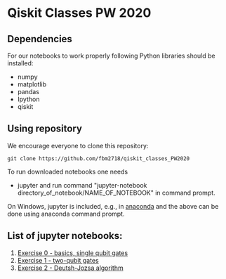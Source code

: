 # Qiskit Classes PW 2020


## Dependencies
For our notebooks to work properly following Python libraries should be installed:
* numpy
* matplotlib
* pandas
* Ipython
* qiskit

## Using repository
We encourage everyone to clone this repository:
```
git clone https://github.com/fbm2718/qiskit_classes_PW2020
```
To run downloaded notebooks one needs 
* jupyter
and run command "jupyter-notebook directory_of_notebook/NAME_OF_NOTEBOOK" in command prompt. 

On Windows, jupyter is included, e.g., in [anaconda](https://www.anaconda.com/distribution/) and the above can be done using anaconda command prompt.

## List of jupyter notebooks:
1. [Exercise 0 - basics, single qubit gates](exercises/CW_0_0.ipynb)
2. [Exercise 1 - two-qubit gates](exercises/CW_0_1.ipynb)
3. [Exercise 2 - Deutsh-Jozsa algorithm](exercises/CW_0_2.ipynb)

